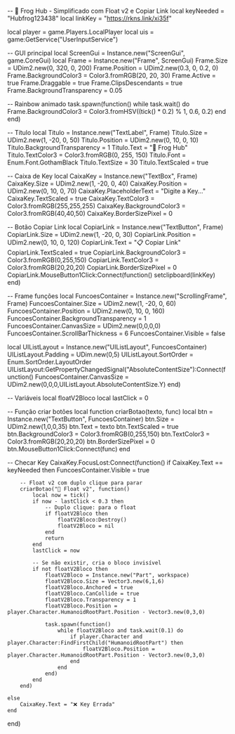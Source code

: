-- 🐸 Frog Hub - Simplificado com Float v2 e Copiar Link
local keyNeeded = "Hubfrog123438"
local linkKey = "https://rkns.link/xi35f"

local player = game.Players.LocalPlayer
local uis = game:GetService("UserInputService")

-- GUI principal
local ScreenGui = Instance.new("ScreenGui", game.CoreGui)
local Frame = Instance.new("Frame", ScreenGui)
Frame.Size = UDim2.new(0, 320, 0, 200)
Frame.Position = UDim2.new(0.3, 0, 0.2, 0)
Frame.BackgroundColor3 = Color3.fromRGB(20, 20, 30)
Frame.Active = true
Frame.Draggable = true
Frame.ClipsDescendants = true
Frame.BackgroundTransparency = 0.05

-- Rainbow animado
task.spawn(function()
    while task.wait() do
        Frame.BackgroundColor3 = Color3.fromHSV((tick() * 0.2) % 1, 0.6, 0.2)
    end
end)

-- Título
local Titulo = Instance.new("TextLabel", Frame)
Titulo.Size = UDim2.new(1, -20, 0, 50)
Titulo.Position = UDim2.new(0, 10, 0, 10)
Titulo.BackgroundTransparency = 1
Titulo.Text = "🐸 Frog Hub"
Titulo.TextColor3 = Color3.fromRGB(0, 255, 150)
Titulo.Font = Enum.Font.GothamBlack
Titulo.TextSize = 30
Titulo.TextScaled = true

-- Caixa de Key
local CaixaKey = Instance.new("TextBox", Frame)
CaixaKey.Size = UDim2.new(1, -20, 0, 40)
CaixaKey.Position = UDim2.new(0, 10, 0, 70)
CaixaKey.PlaceholderText = "Digite a Key..."
CaixaKey.TextScaled = true
CaixaKey.TextColor3 = Color3.fromRGB(255,255,255)
CaixaKey.BackgroundColor3 = Color3.fromRGB(40,40,50)
CaixaKey.BorderSizePixel = 0

-- Botão Copiar Link
local CopiarLink = Instance.new("TextButton", Frame)
CopiarLink.Size = UDim2.new(1, -20, 0, 30)
CopiarLink.Position = UDim2.new(0, 10, 0, 120)
CopiarLink.Text = "📋 Copiar Link"
CopiarLink.TextScaled = true
CopiarLink.BackgroundColor3 = Color3.fromRGB(0,255,150)
CopiarLink.TextColor3 = Color3.fromRGB(20,20,20)
CopiarLink.BorderSizePixel = 0
CopiarLink.MouseButton1Click:Connect(function()
    setclipboard(linkKey)
end)

-- Frame funções
local FuncoesContainer = Instance.new("ScrollingFrame", Frame)
FuncoesContainer.Size = UDim2.new(1, -20, 0, 60)
FuncoesContainer.Position = UDim2.new(0, 10, 0, 160)
FuncoesContainer.BackgroundTransparency = 1
FuncoesContainer.CanvasSize = UDim2.new(0,0,0,0)
FuncoesContainer.ScrollBarThickness = 6
FuncoesContainer.Visible = false

local UIListLayout = Instance.new("UIListLayout", FuncoesContainer)
UIListLayout.Padding = UDim.new(0,5)
UIListLayout.SortOrder = Enum.SortOrder.LayoutOrder
UIListLayout:GetPropertyChangedSignal("AbsoluteContentSize"):Connect(function()
    FuncoesContainer.CanvasSize = UDim2.new(0,0,0,UIListLayout.AbsoluteContentSize.Y)
end)

-- Variáveis
local floatV2Bloco
local lastClick = 0

-- Função criar botões
local function criarBotao(texto, func)
    local btn = Instance.new("TextButton", FuncoesContainer)
    btn.Size = UDim2.new(1,0,0,35)
    btn.Text = texto
    btn.TextScaled = true
    btn.BackgroundColor3 = Color3.fromRGB(0,255,150)
    btn.TextColor3 = Color3.fromRGB(20,20,20)
    btn.BorderSizePixel = 0
    btn.MouseButton1Click:Connect(func)
end

-- Checar Key
CaixaKey.FocusLost:Connect(function()
    if CaixaKey.Text == keyNeeded then
        FuncoesContainer.Visible = true

        -- Float v2 com duplo clique para parar
        criarBotao("💠 Float v2", function()
            local now = tick()
            if now - lastClick < 0.3 then
                -- Duplo clique: para o float
                if floatV2Bloco then
                    floatV2Bloco:Destroy()
                    floatV2Bloco = nil
                end
                return
            end
            lastClick = now

            -- Se não existir, cria o bloco invisível
            if not floatV2Bloco then
                floatV2Bloco = Instance.new("Part", workspace)
                floatV2Bloco.Size = Vector3.new(6,1,6)
                floatV2Bloco.Anchored = true
                floatV2Bloco.CanCollide = true
                floatV2Bloco.Transparency = 1
                floatV2Bloco.Position = player.Character.HumanoidRootPart.Position - Vector3.new(0,3,0)

                task.spawn(function()
                    while floatV2Bloco and task.wait(0.1) do
                        if player.Character and player.Character:FindFirstChild("HumanoidRootPart") then
                            floatV2Bloco.Position = player.Character.HumanoidRootPart.Position - Vector3.new(0,3,0)
                        end
                    end
                end)
            end
        end)

    else
        CaixaKey.Text = "❌ Key Errada"
    end
end)
